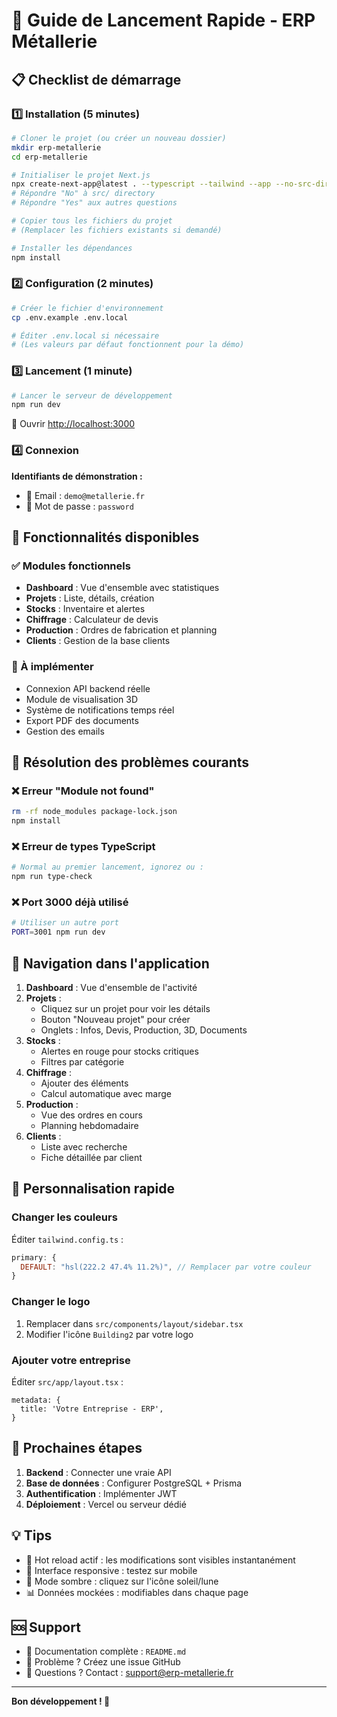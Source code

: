 # 🚀 Guide de Lancement Rapide - ERP Métallerie

## 📋 Checklist de démarrage

### 1️⃣ Installation (5 minutes)

```bash
# Cloner le projet (ou créer un nouveau dossier)
mkdir erp-metallerie
cd erp-metallerie

# Initialiser le projet Next.js
npx create-next-app@latest . --typescript --tailwind --app --no-src-dir
# Répondre "No" à src/ directory
# Répondre "Yes" aux autres questions

# Copier tous les fichiers du projet
# (Remplacer les fichiers existants si demandé)

# Installer les dépendances
npm install
```

### 2️⃣ Configuration (2 minutes)

```bash
# Créer le fichier d'environnement
cp .env.example .env.local

# Éditer .env.local si nécessaire
# (Les valeurs par défaut fonctionnent pour la démo)
```

### 3️⃣ Lancement (1 minute)

```bash
# Lancer le serveur de développement
npm run dev
```

📱 Ouvrir [http://localhost:3000](http://localhost:3000)

### 4️⃣ Connexion

**Identifiants de démonstration :**
- 📧 Email : `demo@metallerie.fr`
- 🔑 Mot de passe : `password`

## 🎯 Fonctionnalités disponibles

### ✅ Modules fonctionnels
- **Dashboard** : Vue d'ensemble avec statistiques
- **Projets** : Liste, détails, création
- **Stocks** : Inventaire et alertes
- **Chiffrage** : Calculateur de devis
- **Production** : Ordres de fabrication et planning
- **Clients** : Gestion de la base clients

### 🔧 À implémenter
- Connexion API backend réelle
- Module de visualisation 3D
- Système de notifications temps réel
- Export PDF des documents
- Gestion des emails

## 🐛 Résolution des problèmes courants

### ❌ Erreur "Module not found"
```bash
rm -rf node_modules package-lock.json
npm install
```

### ❌ Erreur de types TypeScript
```bash
# Normal au premier lancement, ignorez ou :
npm run type-check
```

### ❌ Port 3000 déjà utilisé
```bash
# Utiliser un autre port
PORT=3001 npm run dev
```

## 📱 Navigation dans l'application

1. **Dashboard** : Vue d'ensemble de l'activité
2. **Projets** : 
   - Cliquez sur un projet pour voir les détails
   - Bouton "Nouveau projet" pour créer
   - Onglets : Infos, Devis, Production, 3D, Documents
3. **Stocks** : 
   - Alertes en rouge pour stocks critiques
   - Filtres par catégorie
4. **Chiffrage** : 
   - Ajouter des éléments
   - Calcul automatique avec marge
5. **Production** : 
   - Vue des ordres en cours
   - Planning hebdomadaire
6. **Clients** : 
   - Liste avec recherche
   - Fiche détaillée par client

## 🎨 Personnalisation rapide

### Changer les couleurs
Éditer `tailwind.config.ts` :
```js
primary: {
  DEFAULT: "hsl(222.2 47.4% 11.2%)", // Remplacer par votre couleur
}
```

### Changer le logo
1. Remplacer dans `src/components/layout/sidebar.tsx`
2. Modifier l'icône `Building2` par votre logo

### Ajouter votre entreprise
Éditer `src/app/layout.tsx` :
```tsx
metadata: {
  title: 'Votre Entreprise - ERP',
}
```

## 🚦 Prochaines étapes

1. **Backend** : Connecter une vraie API
2. **Base de données** : Configurer PostgreSQL + Prisma
3. **Authentification** : Implémenter JWT
4. **Déploiement** : Vercel ou serveur dédié

## 💡 Tips

- 🔄 Hot reload actif : les modifications sont visibles instantanément
- 📱 Interface responsive : testez sur mobile
- 🌙 Mode sombre : cliquez sur l'icône soleil/lune
- 📊 Données mockées : modifiables dans chaque page

## 🆘 Support

- 📖 Documentation complète : `README.md`
- 🐛 Problème ? Créez une issue GitHub
- 💬 Questions ? Contact : support@erp-metallerie.fr

---

**Bon développement ! 🎉**